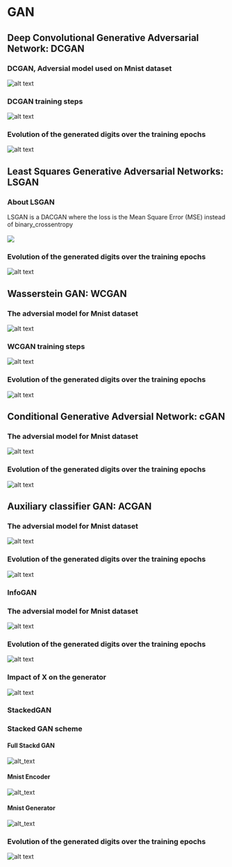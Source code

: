 # GAN



## Deep Convolutional Generative Adversarial Network: DCGAN

### DCGAN, Adversial model used on Mnist dataset
![alt text](https://github.com/nakmuaycoder/Testing-on-minst-MNIST/blob/master/img/GAN/dcgan.jpg)

### DCGAN training steps
![alt text](https://github.com/nakmuaycoder/Testing-on-minst-MNIST/blob/master/img/GAN/dcgan2.jpg)

### Evolution of the generated digits over the training epochs 
![alt text](https://github.com/nakmuaycoder/Testing-on-minst-MNIST/blob/master/img/GAN/dcgan.gif)



## Least Squares Generative Adversarial Networks: LSGAN

### About LSGAN
LSGAN is a DACGAN where the loss is the Mean Square Error (MSE) instead of binary_crossentropy <br>
<br>
 <img src='https://render.githubusercontent.com/render/math?math=$ \displaystyle MSE( x,\hat{x}) = \sum_{i \in \mathcal{I} } ( x_{i} - \hat{x}_{i} )^{2}$'>



### Evolution of the generated digits over the training epochs 
![alt text](https://github.com/nakmuaycoder/Testing-on-minst-MNIST/blob/master/img/GAN/lsgan.gif)



## Wasserstein GAN: WCGAN

### The adversial model for Mnist dataset
![alt text](https://github.com/nakmuaycoder/Testing-on-minst-MNIST/blob/master/img/GAN/wgan2.jpg)

### WCGAN training steps
![alt text](https://github.com/nakmuaycoder/Testing-on-minst-MNIST/blob/master/img/GAN/wgan1.jpg)

### Evolution of the generated digits over the training epochs 
![alt text](https://github.com/nakmuaycoder/Testing-on-minst-MNIST/blob/master/img/GAN/wgan.gif)




## Conditional Generative Adversial Network: cGAN

### The adversial model for Mnist dataset
![alt text](https://github.com/nakmuaycoder/Testing-on-minst-MNIST/blob/master/img/GAN/cgan.jpg)

### Evolution of the generated digits over the training epochs 
![alt text](https://github.com/nakmuaycoder/Testing-on-minst-MNIST/blob/master/img/GAN/cgan.gif)


## Auxiliary classifier GAN: ACGAN

### The adversial model for Mnist dataset
![alt text](https://github.com/nakmuaycoder/Testing-on-minst-MNIST/blob/master/img/GAN/acgan.jpg)


### Evolution of the generated digits over the training epochs 
![alt text](https://github.com/nakmuaycoder/Testing-on-minst-MNIST/blob/master/img/GAN/ACGAN.gif)



### InfoGAN

### The adversial model for Mnist dataset
![alt text](https://github.com/nakmuaycoder/Testing-on-minst-MNIST/blob/master/img/GAN/InfoGAN1.jpg)

### Evolution of the generated digits over the training epochs 
![alt text](https://github.com/nakmuaycoder/Testing-on-minst-MNIST/blob/master/img/GAN/InfoGAN.gif)

### Impact of X on the generator
![alt text](https://github.com/nakmuaycoder/Testing-on-minst-MNIST/blob/master/img/GAN/allDigits.png)



### StackedGAN

### Stacked GAN scheme

#### Full Stackd GAN
![alt_text](https://github.com/nakmuaycoder/Testing-on-minst-MNIST/blob/master/img/GAN/stackedGan1.jpg)

#### Mnist Encoder
![alt_text](https://github.com/nakmuaycoder/Testing-on-minst-MNIST/blob/master/img/GAN/stackedGan_encoder.jpg)

#### Mnist Generator
![alt_text](https://github.com/nakmuaycoder/Testing-on-minst-MNIST/blob/master/img/GAN/stackedgan_generator.jpg)



### Evolution of the generated digits over the training epochs 
![alt text](https://github.com/nakmuaycoder/Testing-on-minst-MNIST/blob/master/img/GAN/StackedGAN.gif)



